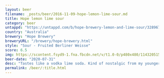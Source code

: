 ```yaml
---
layout: beer
filename: _posts/beer/2016-11-09-hope-lemon-lime-sour.md
title: Hope lemon lime sour
category: beer
untappd: "https://untappd.com/b/hope-brewery-lemon-and-lime-sour/3289679"
country: "Australia"
brewery: "Hope Brewery"
breweryURL: "/brewery/hope-brewery.html"
style: "Sour - Fruited Berliner Weisse"
score: 6.5
img: https://scontent.fsyd9-1.fna.fbcdn.net/v/t1.0-0/p480x480/114320515_10158492319583745_9156271827901570701_o.jpg?_nc_cat=103&_nc_sid=0be424&_nc_ohc=ZP7XssFSXfcAX9gM_wy&_nc_ht=scontent.fsyd9-1.fna&tp=6&oh=41ca161df416306a4b556ac2ca6602fe&oe=5F966813
beer-date: "2020-07-31"
desc: "Tastes like a vodka lime soda. Kind of nostalgic from my younger days. Loses half a point because there’s not enough booze"
permalink: /beer/:title.html
---
```

